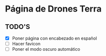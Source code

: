 # Página de Drones Terra
## TODO'S
- [x] Poner página con encabezado en español
- [ ] Hacer favicon
- [ ] Poner el modo oscuro automático